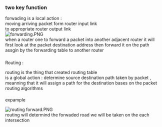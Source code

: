 ### two key function

forwading is a local action :  
moving arriving packet form router input link  
to appropriate router output link  
![forwarding.PNG](app://1dc044b73319360c3fa544d4b2c35992f915/D:/n%C4%83m%202%20hk2/m%E1%BA%A1ng%20m%C3%A1y%20t%C3%ADnh/computer%20internet/picture/forwarding.PNG?1682833409674)  
when a router one to forward a packet into another adjacent router it will first look at the packet destination address then forward it on the path assgin by the forwarding table to another router

### 

Routing :

routing is the thing that created routing table  
is a global action : determine source destination path taken by packet , meanning that it will assign a path for the destination bases on the packet  
routing algorithms

#### 

expample

![routing forward.PNG](app://1dc044b73319360c3fa544d4b2c35992f915/D:/n%C4%83m%202%20hk2/m%E1%BA%A1ng%20m%C3%A1y%20t%C3%ADnh/computer%20internet/picture/routing%20forward.PNG?1682833733425)  
routing will determind the forwaded road we will be taken on the each intersection